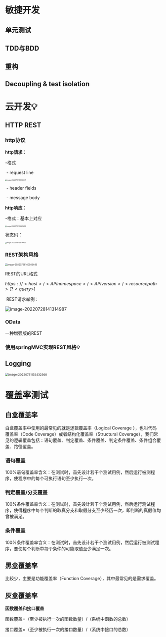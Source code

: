 # 敏捷开发

## 单元测试



## TDD与BDD



## 重构



## Decoupling & test isolation





# 云开发💡

## HTTP REST

### http协议

**http请求：**

-格式

​		- request line

<img src="/Users/I528479/Desktop/mynotes/实习所学/Untitled/images/image-20220728134030677.png" alt="image-20220728134030677" style="zoom:33%;" />

​		- header fields

​		- message body

**http响应：**

-格式：基本上对应

<img src="/Users/I528479/Desktop/mynotes/实习所学/Untitled/images/image-20220728135405839.png" alt="image-20220728135405839" style="zoom: 33%;" />

状态码：

<img src="/Users/I528479/Desktop/mynotes/实习所学/Untitled/images/image-20220728135514455.png" alt="image-20220728135514455" style="zoom:33%;" />

### REST架构风格

<img src="/Users/I528479/Desktop/mynotes/实习所学/Untitled/images/image-20220728140546445.png" alt="image-20220728140546445" style="zoom:50%;" />

REST的URL格式

$https://<host>/<API namespace>/<API version>/<resource path>[?<query>]$

​	REST请求举例：

![image-20220728141314987](/Users/I528479/Desktop/mynotes/实习所学/Untitled/images/image-20220728141314987.png)



### OData

一种增强版的REST

### 使用springMVC实现REST风格💡





## Logging

<img src="/Users/I528479/Desktop/mynotes/实习所学/SAP/images/image-20220731135432360.png" alt="image-20220731135432360" style="zoom: 67%;" />











# 覆盖率测试

## 白盒覆盖率

白盒覆盖率中使用的最常见的就是逻辑覆盖率（Logical Coverage ），也叫代码覆盖率（Code Coverage）或者结构化覆盖率（Structural Coverage），我们常见的逻辑覆盖包括：语句覆盖、判定覆盖、条件覆盖、判定条件覆盖、条件组合覆盖、路径覆盖。

### 语句覆盖

100%语句覆盖率含义：在测试时，首先设计若干个测试用例，然后运行被测程序，使程序中的每个可执行语句至少执行一次。

### 判定覆盖/分支覆盖

100%条件覆盖率含义：在测试时，首先设计若干个测试用例，然后运行测试程序，使得程序中每个判断的取真分支和取假分支至少经历一次，即判断的真假值均曾被满足。

### 条件覆盖

100%条件覆盖率含义：在测试时，首先设计若干个测试用例，然后运行被测试程序，要使每个判断中每个条件的可能取值至少满足一次。



## 黑盒覆盖率

比较少，主要是功能覆盖率（Function Coverage），其中最常见的是需求覆盖。

## 灰盒覆盖率

**函数覆盖和接口覆盖**

函数覆盖=（至少被执行一次的函数数量）/（系统中函数的总数）

接口覆盖=（至少被执行一次的接口数量）/（系统中接口的总数）



